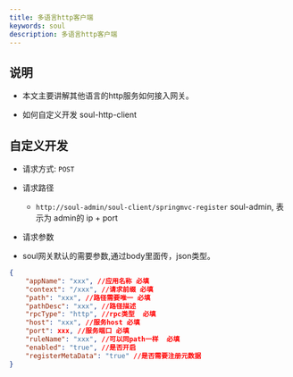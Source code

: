 ```yaml
---
title: 多语言http客户端
keywords: soul
description: 多语言http客户端
---
```


## 说明

* 本文主要讲解其他语言的http服务如何接入网关。

* 如何自定义开发 soul-http-client


## 自定义开发

* 请求方式: `POST`

* 请求路径

    * `http://soul-admin/soul-client/springmvc-register`  soul-admin, 表示为 admin的 ip + port

* 请求参数

* soul网关默认的需要参数,通过body里面传，json类型。
```json
{
	"appName": "xxx", //应用名称 必填
	"context": "/xxx", //请求前缀 必填
	"path": "xxx", //路径需要唯一 必填
	"pathDesc": "xxx", //路径描述
	"rpcType": "http", //rpc类型  必填
	"host": "xxx", //服务host 必填
	"port": xxx, //服务端口 必填
	"ruleName": "xxx", //可以同path一样  必填
	"enabled": "true", //是否开启
	"registerMetaData": "true" //是否需要注册元数据
}
```






